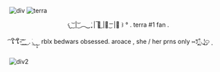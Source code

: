 ![div](https://i.imgur.com/n1oCvyI.png)
   ![terra](https://i.imgur.com/uV72TeM.png)
<p align="center"   ![image](https://github.com/user-attachments/assets/994dacd8-14e5-4aa2-a8b6-138dd5bdc7f8) </p>

   <p align="center"> 𐔌 ͜͝ | ͜͝ ︵ ͜͜ ݃ ֪֪֪ |꛱ ꛱͜ |꛱ ͜ ꛱ |꛱ ꒱ ° . terra #1 fan .

   ͡ ໃ ͝ໃ-͜͝ ͜͝ ̫ ͜ . ׂׅׅ◟ ͜ ̣̣̥ ͜   rblx bedwars obsessed. aroace , she / her prns only  ⑅꒸𓐇ᩧຼ◟ִ͜͜¦͜࿀ ̣̣</p>

![div2](https://github.com/user-attachments/assets/a8291095-4295-4501-b970-b729fb52600e)
